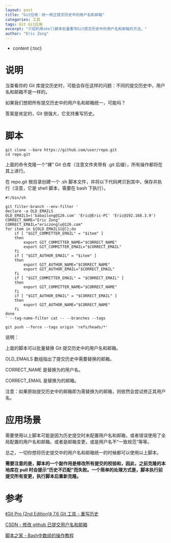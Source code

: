 ```yaml
---
layout: post
title: "Git应用：统一修正提交历史中的用户名和邮箱"
categories: 工具
tags: Git Git应用
excerpt: "介绍利用shell脚本批量重写Git提交历史中的用户名和邮箱的方法。"
author: "Eric Zong"
---
```


* content
{:toc}

# 说明

当查看你的 Git 库提交历史时，可能会存在这样的问题：不同的提交历史中，用户名和邮箱不是一样的。

如果我们想把所有提交历史中的用户名和邮箱统一，可能吗？

答案是肯定的，Git 很强大，它支持重写历史。

# 脚本

```shell
git clone --bare https://github.com/user/repo.git
cd repo.git
```

上面的命令克隆一个“裸” Git 仓库（注意文件夹带有 .git 后缀），所有操作都将在其上进行。

在 repo.git 根目录创建一个 .sh 脚本文件，并将以下代码拷贝到其中，保存并执行（注意，它是 shell 脚本，需要在 bash 下执行）。

```shell
#!/bin/sh

git filter-branch --env-filter '
declare -a OLD_EMAILS
OLD_EMAILS=('babailong@126.com' 'Eric@Eric-PC' 'Eric@192.168.3.9')
CORRECT_NAME="Eric Zong"
CORRECT_EMAIL="ericzonglu@126.com"
for item in ${OLD_EMAILS[@]};do
    if [ "$GIT_COMMITTER_EMAIL" = "$item" ]
    then
        export GIT_COMMITTER_NAME="$CORRECT_NAME"
        export GIT_COMMITTER_EMAIL="$CORRECT_EMAIL"
    fi
    if [ "$GIT_AUTHOR_EMAIL" = "$item" ]
    then
        export GIT_AUTHOR_NAME="$CORRECT_NAME"
        export GIT_AUTHOR_EMAIL="$CORRECT_EMAIL"
    fi
    if [ "$GIT_COMMITTER_EMAIL" = "$CORRECT_EMAIL" ]
    then
        export GIT_COMMITTER_NAME="$CORRECT_NAME"
    fi
    if [ "$GIT_AUTHOR_EMAIL" = "$CORRECT_EMAIL" ]
    then
        export GIT_AUTHOR_NAME="$CORRECT_NAME"
    fi
done
' --tag-name-filter cat -- --branches --tags

git push --force --tags origin 'refs/heads/*'
```

说明：

上面的脚本可以批量替换 Git 提交历史中的用户名和邮箱。

OLD_EMAILS 数组指出了提交历史中需要替换的邮箱。

CORRECT_NAME 是替换为的用户名。

CORRECT_EMAIL 是替换为的邮箱。

注意：如果原始提交历史中的邮箱即为需替换为的邮箱，则依然会尝试修正其用户名。

# 应用场景

需要使用以上脚本可能是因为历史提交时未配置用户名和邮箱，或者错误使用了全局配置的用户名和邮箱，或者是邮箱变更，或是用户名不“一致规范”等等。

总之，一切你想将历史提交中的用户名和邮箱统一的时候都可以使用以上脚本。

**需要注意的是，脚本的一个副作用是修改所有提交的校验和，因此，之前克隆的本地库在 pull 时会提示“历史不匹配”而失败。一个简单的处理方式是，脚本执行前提交所有变更，执行脚本后重新克隆。**

# 参考

[《Git Pro (2nd Edition)》 7.6 Git 工具 - 重写历史](https://git-scm.com/book/zh/v2/Git-%E5%B7%A5%E5%85%B7-%E9%87%8D%E5%86%99%E5%8E%86%E5%8F%B2#_%E5%85%A8%E5%B1%80%E4%BF%AE%E6%94%B9%E9%82%AE%E7%AE%B1%E5%9C%B0%E5%9D%80)

[CSDN - 修改 github 已提交用户名和邮箱](https://blog.csdn.net/weixin_42470791/article/details/83050729)

[脚本之家 - Bash中数组的操作教程](https://www.jb51.net/article/101241.htm)
